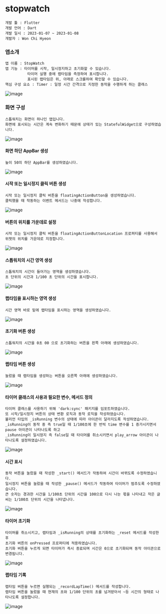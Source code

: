 # stopwatch
```
개발 툴 : Flutter
개발 언어 : Dart
개발 일시 : 2023-01-07 ~ 2023-01-08
개발자 : Won Chi Hyeon
```

### 앱소개
```
앱 이름 : StopWatch
앱 기능 : 타이머를 시작, 일시정지하고 초기화할 수 있습니다.
          타이머 실행 중에 랩타임을 측정하여 표시합니다.
          표시된 랩타임은 위, 아래로 스크롤하여 확인할 수 있습니다.
핵심 구성 요소 : Timer : 일정 시간 간격으로 지정한 동작을 수행하게 하는 클래스
```
![image](https://user-images.githubusercontent.com/58906858/211179600-e25aafa3-9166-4830-a524-8ad477b58b46.png)

### 화면 구성
```
스톱워치는 화면이 하나인 앱입니다.
화면에 표시되는 시간은 계속 변화하기 때문에 상태가 있는 StatefulWidget으로 구성하였습니다.
```
![image](https://user-images.githubusercontent.com/58906858/211133203-5ea38b67-57e4-454a-880d-9be4dce7ec9e.png)

#### 화면 하단 AppBar 생성
```
높이 50의 하단 AppBar를 생성하였습니다.
```
![image](https://user-images.githubusercontent.com/58906858/211133368-0566cc82-58da-4601-b662-3ca8b1b72b10.png)

#### 시작 또는 일시정지 클릭 버튼 생성
```
시작 또는 일시정지 클릭 버튼을 floatingActionButton을 생성하였습니다.
클릭했을 때 작동하는 이벤트 메서드는 나중에 작성합니다.
```
![image](https://user-images.githubusercontent.com/58906858/211133428-498bc578-b04b-4e16-af8f-e91e71e62bdc.png)

#### 버튼의 위치를 가운데로 설정
```
시작 또는 일시정지 클릭 버튼을 floatingActionButtonLocation 프로퍼티를 사용해서 위젯의 위치를 가운데로 지정합니다.
```
![image](https://user-images.githubusercontent.com/58906858/211133524-638a18b8-d852-4a23-ac75-7353742c1f7b.png)

#### 스톱워치의 시간 영역 생성
```
스톱워치의 시간이 들어가는 영역을 생성하였습니다.
초 단위의 시간과 1/100 초 단위의 시간을 표시합니다.
```
![image](https://user-images.githubusercontent.com/58906858/211177707-49129dda-329d-4218-b1d9-0519d693f3c1.png)

#### 랩타임을 표시하는 영역 생성
```
시간 영역 바로 밑에 랩타임을 표시하는 영역을 생성하였습니다.
```
![image](https://user-images.githubusercontent.com/58906858/211177798-c3d82304-ded3-4c46-8581-234302ffdf0e.png)

#### 초기화 버튼 생성
```
스톱워치의 시간을 0초 00 으로 초기화하는 버튼을 왼쪽 아래에 생성하였습니다.
```
![image](https://user-images.githubusercontent.com/58906858/211177935-c1991726-fc76-4649-aa9e-42c36286dbb8.png)

#### 랩타임 버튼 생성
```
눌렀을 때 랩타임을 생성하는 버튼을 오른쪽 아래에 생성하였습니다.
```
![image](https://user-images.githubusercontent.com/58906858/211178008-49e3fdbf-9565-4b23-9000-0b5d82813f32.png)

#### 타이머 클래스의 사용과 필요한 변수, 메서드 정의
```
타이머 클래스를 사용하기 위해 'dark:sync' 패키지를 임포트하였습니다.
또 시작/일시정지 버튼의 상태 변환 로직과 동작 로직을 작성하였습니다.
불리언 타입의 _isRunning 변수의 상태에 따라 아이콘이 달라지도록 작성하였습니다.
_isRunning이 동작 중 즉 true일 때 1/100초에 한 번씩 time 변수를 1 증가시키면서 pause 아이콘이 나타나도록 하고
_isRunning이 일시정지 즉 false일 때 타이머를 취소시키면서 play_arrow 아이콘이 나타나도록 설정하였습니다.
```
![image](https://user-images.githubusercontent.com/58906858/211178904-0fc279dd-7117-4111-aa99-1d37c2166078.png)

#### 시간 표시
```
동작 버튼을 눌렀을 때 작성한 _start() 메서드가 작동하여 시간이 바뀌도록 수정하였습니다.
일시정지 버튼을 눌렀을 때 작성한 _pause() 메서드가 작동하여 타이머가 멈추도록 수정하였습니다.
큰 숫자는 경과한 시간을 1/100초 단위의 시간을 100으로 다시 나눈 몫을 나타내고 작은 글씨는 1/100초 단위의 시간을 나타냅니다.
```
![image](https://user-images.githubusercontent.com/58906858/211179171-36a657ca-cc08-468f-b8f3-61f505cdc993.png)

#### 타이머 초기화
```
타이머를 취소시키고, 랩타임과 _isRunning의 상태를 초기화하는 _reset 메서드를 작성한 후 
초기화 버튼의 onPressed 프로퍼티에 적용하였습니다.
초기화 버튼을 누르게 되면 타이머가 즉시 종료되며 시간은 0으로 초기화되며 동작 아이콘으로 변경됩니다.
```
![image](https://user-images.githubusercontent.com/58906858/211179320-976c7280-a676-434c-8653-e3e1e5d3ef81.png)

#### 랩타임 기록
```
랩타임 버튼을 누르면 실행되는 _recordLapTime() 메서드를 작성합니다.
랩타임 버튼을 눌렀을 때 현재의 초와 1/100 단위의 초를 넘겨받아서 ~등 시간의 형태로 나타나도록 설정합니다.
```
![image](https://user-images.githubusercontent.com/58906858/211179523-fb6daebd-aae6-4cfd-82b9-5793670841a3.png)
